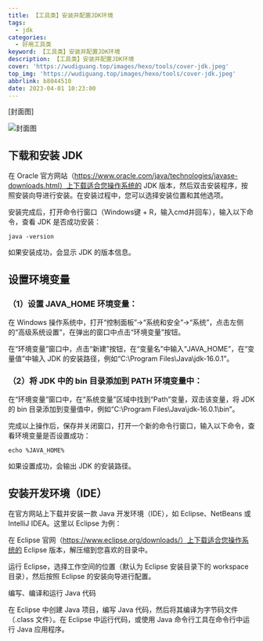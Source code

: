 ```yaml
---
title: 【工具类】安装并配置JDK环境
tags:
  - jdk
categories:
  - 好用工具类
keyword: 【工具类】安装并配置JDK环境
description: 【工具类】安装并配置JDK环境
cover: 'https://wudiguang.top/images/hexo/tools/cover-jdk.jpeg'
top_img: 'https://wudiguang.top/images/hexo/tools/cover-jdk.jpeg'
abbrlink: b8044510
date: 2023-04-01 10:23:00
---
```


[封面图]

![封面图](https://wudiguang.top/images/hexo/tools/cover-jdk.jpeg)

## 下载和安装 JDK

在 Oracle 官方网站（https://www.oracle.com/java/technologies/javase-downloads.html）上下载适合您操作系统的 JDK 版本，然后双击安装程序，按照安装向导进行安装。在安装过程中，您可以选择安装位置和其他选项。

安装完成后，打开命令行窗口（Windows键 + R，输入cmd并回车），输入以下命令，查看 JDK 是否成功安装：

```shell
java -version
```

如果安装成功，会显示 JDK 的版本信息。

## 设置环境变量

### （1）设置 JAVA_HOME 环境变量：

在 Windows 操作系统中，打开“控制面板”->“系统和安全”->“系统”，点击左侧的“高级系统设置”，在弹出的窗口中点击“环境变量”按钮。

在“环境变量”窗口中，点击“新建”按钮，在“变量名”中输入“JAVA_HOME”，在“变量值”中输入 JDK 的安装路径，例如“C:\Program Files\Java\jdk-16.0.1”。

### （2）将 JDK 中的 bin 目录添加到 PATH 环境变量中：

在“环境变量”窗口中，在“系统变量”区域中找到“Path”变量，双击该变量，将 JDK 的 bin 目录添加到变量值中，例如“C:\Program Files\Java\jdk-16.0.1\bin”。

完成以上操作后，保存并关闭窗口，打开一个新的命令行窗口，输入以下命令，查看环境变量是否设置成功：

```shell
echo %JAVA_HOME%
```

如果设置成功，会输出 JDK 的安装路径。

## 安装开发环境（IDE）

在官方网站上下载并安装一款 Java 开发环境（IDE），如 Eclipse、NetBeans 或 IntelliJ IDEA。这里以 Eclipse 为例：

在 Eclipse 官网（https://www.eclipse.org/downloads/）上下载适合您操作系统的 Eclipse 版本，解压缩到您喜欢的目录中。

运行 Eclipse，选择工作空间的位置（默认为 Eclipse 安装目录下的 workspace 目录），然后按照 Eclipse 的安装向导进行配置。

编写、编译和运行 Java 代码

在 Eclipse 中创建 Java 项目，编写 Java 代码，然后将其编译为字节码文件（.class 文件）。在 Eclipse 中运行代码，或使用 Java 命令行工具在命令行中运行 Java 应用程序。